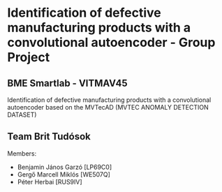 # Identification of defective manufacturing products with a convolutional autoencoder - Group Project
## BME Smartlab - VITMAV45
Identification of defective manufacturing products with a convolutional autoencoder based on the MVTecAD (MVTEC ANOMALY DETECTION DATASET)

## Team Brit Tudósok

Members:
- Benjamin János Garzó [LP69C0]
- Gergő Marcell Miklós [WE507Q]
- Péter Herbai [RUS9IV]

